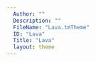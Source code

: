 ```yaml
---
  Author: ""
  Description: ""
  FileName: "Lava.tmTheme"
  ID: "Lava"
  Title: "Lava"
  layout: theme
---
```

  